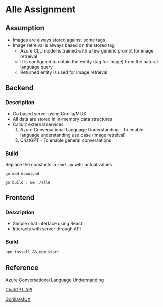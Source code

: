 # Alle Assignment

## Assumption
- Images are always stored against some tags
- Image retreival is always based on the stored tag
    - Azure CLU model is trained with a few generic prompt for image retreival
    - It is configured to obtain the entity (tag for image) from the natural language query
    - Returned entity is used for image retrieval

## Backend

### Description
- Go based server using Gorilla/MUX
- All data are stored in in-memory data structures
- Calls 2 external services 
  1. Azure Conversational Language Understanding - To enable language understanding use case (image retreival)
  2. ChatGPT - To enable general conversations

### Build
Replace the constants in `conf.go` with actual values

```go mod download```

```go build . && ./alle```

## Frontend

### Description
- Simple chat interface using React
- Interacts with server through API

### Build
```npm install && npm start```

## Reference
[Azure Conversational Language Understanding](https://learn.microsoft.com/en-us/azure/ai-services/language-service/conversational-language-understanding/overview)

[ChatGPT API](https://platform.openai.com/docs/introduction)

[Gorilla/MUX](https://pkg.go.dev/github.com/gorilla/mux)